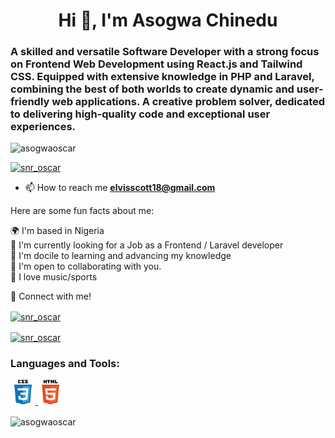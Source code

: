 <h1 align="center">Hi 👋, I'm Asogwa Chinedu</h1>
<h3>A skilled and versatile Software Developer with a strong focus on Frontend Web Development using React.js and Tailwind CSS. Equipped with extensive knowledge in PHP and Laravel, combining the best of both worlds to create dynamic and user-friendly web applications. A creative problem solver, dedicated to delivering high-quality code and exceptional user experiences.</h3>

<p align="left"> <img src="https://komarev.com/ghpvc/?username=asogwaoscar&label=Profile%20views&color=0e75b6&style=flat" alt="asogwaoscar" /> </p>

<p align="left"> <a href="https://twitter.com/snr_oscar" target="blank"><img src="https://img.shields.io/twitter/follow/snr_oscar?logo=twitter&style=for-the-badge" alt="snr_oscar" /></a> </p>

- 📫 How to reach me **elvisscott18@gmail.com**

Here are some fun facts about me:

🌍  I'm based in Nigeria <br>
🚀  I'm currently looking for a Job as a Frontend / Laravel developer <br>
🧠  I'm docile to learning and advancing my knowledge <br>
🤝  I'm open to collaborating with you. <br>
🎵  I love music/sports <br>


📩 Connect with me!
<p align="left">
<a href="https://twitter.com/snr_oscar" target="blank"><img align="center" src="https://raw.githubusercontent.com/rahuldkjain/github-profile-readme-generator/master/src/images/icons/Social/twitter.svg" alt="snr_oscar" height="30" width="40" /></a>
</p>
<p align="left">
<a href="https://www.linkedin.com/in/chinedu-asogwa-458b451ba/" target="blank"><img align="center" src="https://tse3.mm.bing.net/th?id=OIP.x0YtDAmlVimvaHtAUvUjngHaFQ&pid=Api&P=0&h=220" alt="snr_oscar" height="30" width="40" /></a>
</p>

<h3 align="left">Languages and Tools:</h3>
<p align="left"> <a href="https://www.w3schools.com/css/" target="_blank" rel="noreferrer"> <img src="https://raw.githubusercontent.com/devicons/devicon/master/icons/css3/css3-original-wordmark.svg" alt="css3" width="40" height="40"/> </a> <a href="https://www.w3.org/html/" target="_blank" rel="noreferrer"> <img src="https://raw.githubusercontent.com/devicons/devicon/master/icons/html5/html5-original-wordmark.svg" alt="html5" width="40" height="40"/> </a> </p>

<p><img align="center" src="https://github-readme-stats.vercel.app/api/top-langs?username=asogwaoscar&show_icons=true&locale=en&layout=compact" alt="asogwaoscar" /></p>
